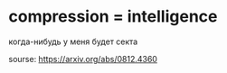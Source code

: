# compression = intelligence

когда-нибудь у меня будет секта

sourse: https://arxiv.org/abs/0812.4360
